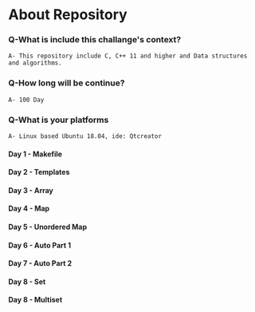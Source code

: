 # About Repository

### Q-What is include this challange's context?
    A- This repository include C, C++ 11 and higher and Data structures and algorithms.

### Q-How long will be continue?
    A- 100 Day

### Q-What is your platforms
    A- Linux based Ubuntu 18.04, ide: Qtcreator 




#### Day 1 - Makefile
#### Day 2 - Templates
#### Day 3 - Array
#### Day 4 - Map
#### Day 5 - Unordered Map
#### Day 6 - Auto Part 1
#### Day 7 - Auto Part 2
#### Day 8 - Set
#### Day 8 - Multiset

